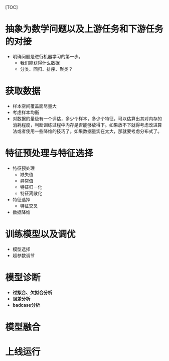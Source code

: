 [TOC]
# 抽象为数学问题以及上游任务和下游任务的对接
* 明确问题是进行机器学习的第一步。
    * 我们能获得什么数据
    * 分类、回归、排序、聚类？

# 获取数据
* 样本空间覆盖面尽量大
* 考虑样本均衡
* 对数据的量级有一个评估，多少个样本，多少个特征，可以估算出其对内存的消耗程度，判断训练过程中内存是否能够放得下。如果放不下就得考虑改进算法或者使用一些降维的技巧了。如果数据量实在太大，那就要考虑分布式了。

# 特征预处理与特征选择
* 特征预处理
    * 缺失值
    * 异常值
    * 特征归一化
    * 特征离散化
* 特征选择
    * 特征交叉
* 数据降维

# 训练模型以及调优
* 模型选择
* 超参数调节

# 模型诊断
* **过拟合、欠拟合分析**
* **误差分析**
* **badcase分析**

# 模型融合

# 上线运行